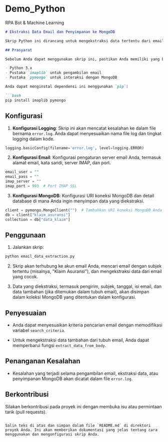 # Demo_Python
RPA Bot &amp; Machine Learning

```markdown
# Ekstraksi Data Email dan Penyimpanan ke MongoDB

Skrip Python ini dirancang untuk mengekstraksi data tertentu dari email dan menyimpannya ke dalam database MongoDB. Ini dapat berguna untuk memproses dan menyimpan data dari email secara otomatis.

## Prasyarat

Sebelum Anda dapat menggunakan skrip ini, pastikan Anda memiliki yang berikut ini terpasang:

- Python 3.x
- Pustaka `imaplib` untuk pengambilan email
- Pustaka `pymongo` untuk interaksi dengan MongoDB

Anda dapat menginstal dependensi ini menggunakan `pip`:

```bash
pip install imaplib pymongo
```

## Konfigurasi

1. **Konfigurasi Logging**: Skrip ini akan mencatat kesalahan ke dalam file bernama `error.log`. Anda dapat menyesuaikan nama file log dan tingkat logging dalam kode.

```python
logging.basicConfig(filename='error.log', level=logging.ERROR)
```

2. **Konfigurasi Email**: Konfigurasi pengaturan server email Anda, termasuk alamat email, kata sandi, server IMAP, dan port.

```python
email_user = ""
email_pass = ""
imap_server = ""
imap_port = 993  # Port IMAP SSL
```

3. **Konfigurasi MongoDB**: Konfigurasi URI koneksi MongoDB dan detail database di mana Anda ingin menyimpan data yang diekstraksi.

```python
client = pymongo.MongoClient("")  # Tambahkan URI koneksi MongoDB Anda di sini
db = client["klaim_asuransi"]
collection = db["data_klaim"]
```

## Penggunaan

1. Jalankan skrip:

```bash
python email_data_extraction.py
```

2. Skrip akan terhubung ke akun email Anda, mencari email dengan subjek tertentu (misalnya, "Klaim Asuransi"), dan mengekstraksi data dari email yang cocok.

3. Data yang diekstraksi, termasuk pengirim, subjek, tanggal, isi email, dan data tambahan (jika ditemukan dalam tubuh email), akan disimpan dalam koleksi MongoDB yang ditentukan dalam konfigurasi.

## Penyesuaian

- Anda dapat menyesuaikan kriteria pencarian email dengan memodifikasi variabel `search_criteria`.

- Untuk mengekstraksi data tambahan dari tubuh email, Anda dapat memperbarui fungsi `extract_data_from_body`.

## Penanganan Kesalahan

- Kesalahan yang terjadi selama pengambilan email, ekstraksi data, atau penyimpanan MongoDB akan dicatat dalam file `error.log`.

## Berkontribusi

Silakan berkontribusi pada proyek ini dengan membuka isu atau permintaan tarik (pull requests).

```

Salin teks di atas dan simpan dalam file `README.md` di direktori proyek Anda. Ini akan memberikan dokumentasi yang jelas tentang cara menggunakan dan mengonfigurasi skrip Anda.
